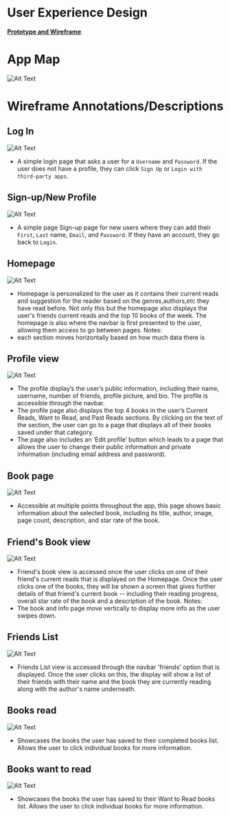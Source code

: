 # User Experience Design

[**Prototype and Wireframe**](https://www.figma.com/file/GAfeFkQj6gh0whKbp6WvLe/Prototype-%231?type=design&node-id=0%3A1&mode=design&t=2AdOSfrzjfudxNQg-1)

# App Map

![Alt Text](images/appMap.png "Log In After Sign Up")

# Wireframe Annotations/Descriptions

## Log In

![Alt Text](images/login.png "Log In After Sign Up")

- A simple login page that asks a user for a `Username` and `Password`. If the user does not have a profile, they can click `Sign Up` or `Login with third-party apps`.

## Sign-up/New Profile

![Alt Text](images/NewProfile.png "Create new profile")  

- A simple page Sign-up page for new users where they can add their `First`, `Last` name, `Email`, and `Password`. If they have an account, they go back to `Login`.

## Homepage

![Alt Text](images/Homepage.png "Homepage")  

- Homepage is personalized to the user as it contains their current reads and suggestion for the reader
based on the genres,authors,etc they have read before. Not only this but the homepage also displays the user's
friends current reads and the top 10 books of the week. The homepage is also where the navbar is first presented
to the user, allowing them access to go between pages.
Notes:
- each section moves horizontally based on how much data there is

## Profile view

![Alt Text](images/ProfileView.png "Create new profile")

- The profile display’s the user’s public information, including their name, username, number of friends, profile picture, and bio. The profile is accessible through the navbar.
- The profile page also displays the top 4 books in the user’s Current Reads, Want to Read, and Past Reads sections. By clicking on the text of the section, the user can go to a page that displays all of their books saved under that category.
- The page also includes an ‘Edit profile’ button which leads to a page that allows the user to change their public information and private information (including email address and password).

## Book page

![Alt Text](images/BookPage.png "Page to view a book")

- Accessible at multiple points throughout the app, this page shows basic information about the selected book, including its title, author, image, page count, description, and star rate of the book.

## Friend's Book view

![Alt Text](images/FriendBookView.png "View a friend's books")

- Friend's book view is accessed once the user clicks on one of their friend's current reads that is
displayed on the Homepage. Once the user clicks one of the books, they will be shown a screen that
gives further details of that friend's current book -- including their reading progress, overall star rate
of the book and a description of the book.
Notes:
- The book and info page move vertically to display more info as the user swipes down.

## Friends List

![Alt Text](images/FriendsList.png "List of Friends")

- Friends List view is accessed through the navbar 'friends' option that is displayed. Once the user
clicks on this, the display will show a list of their friends with their name and the book they are currently
reading along with the author's name underneath.

## Books read

![Alt Text](images/BooksRead.png "Books read")

- Showcases the books the user has saved to their completed books list. Allows the user to click individual books for more information.

## Books want to read

![Alt Text](images/BooksWantToRead.png "Books want to read")

- Showcases the books the user has saved to their Want to Read books list. Allows the user to click individual books for more information.
